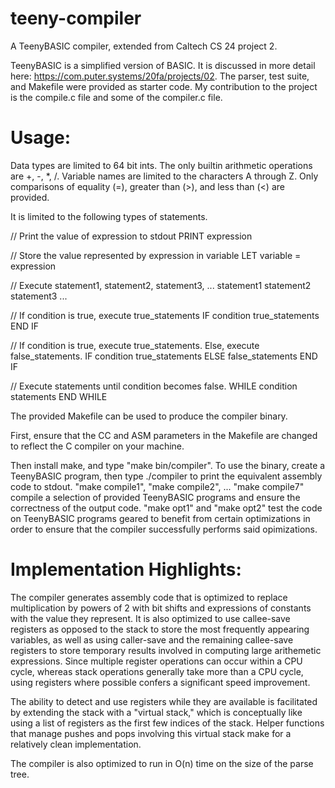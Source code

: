 # teeny-compiler
A TeenyBASIC compiler, extended from Caltech CS 24 project 2.

TeenyBASIC is a simplified version of BASIC. It is discussed in more detail here: https://com.puter.systems/20fa/projects/02. 
The parser, test suite, and Makefile were provided as starter code. My contribution to the project is the compile.c file and some of the compiler.c file.

# Usage:

Data types are limited to 64 bit ints.
The only builtin arithmetic operations are +, -, *, /.
Variable names are limited to the characters A through Z.
Only comparisons of equality (=), greater than (>), and less than (<) are provided.

It is limited to the following types of statements.

// Print the value of expression to stdout
PRINT expression

// Store the value represented by expression in variable
LET variable = expression

// Execute statement1, statement2, statement3, ...
statement1
statement2
statement3
...

// If condition is true, execute true_statements
IF condition
  true_statements
END IF

// If condition is true, execute true_statements. Else, execute false_statements.
IF condition
  true_statements
ELSE
  false_statements
END IF

// Execute statements until condition becomes false.
WHILE condition
  statements
END WHILE

The provided Makefile can be used to produce the compiler binary. 

First, ensure that the CC and ASM parameters in the Makefile are changed to reflect the C compiler on your machine.

Then install make, and type "make bin/compiler". To use the binary, create a TeenyBASIC program, then type ./compiler <path to program> to print the equivalent assembly code to stdout. "make compile1", "make compile2", ... "make compile7" compile a selection of provided TeenyBASIC programs and ensure the correctness of the output code. "make opt1" and "make opt2" test the code on TeenyBASIC programs geared to benefit from certain optimizations in order to ensure that the compiler successfully performs said opimizations.

# Implementation Highlights:

The compiler generates assembly code that is optimized to replace multiplication by powers of 2 with bit shifts and expressions of constants with the value they represent. It is also optimized to use callee-save registers as opposed to the stack to store the most frequently appearing variables, as well as using caller-save and the remaining callee-save registers to store temporary results involved in computing large arithemetic expressions. Since multiple register operations can occur within a CPU cycle, whereas stack operations generally take more than a CPU cycle, using registers where possible confers a significant speed improvement.

The ability to detect and use registers while they are available is facilitated by extending the stack with a "virtual stack," which is conceptually like using a list of registers as the first few indices of the stack. Helper functions that manage pushes and pops involving this virtual stack make for a relatively clean implementation.

The compiler is also optimized to run in O(n) time on the size of the parse tree.
